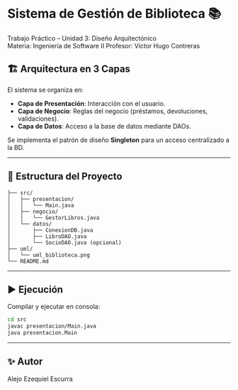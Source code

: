 # Sistema de Gestión de Biblioteca 📚

Trabajo Práctico – Unidad 3: Diseño Arquitectónico  
Materia: Ingeniería de Software II
Profesor: Víctor Hugo Contreras

## 🏗️ Arquitectura en 3 Capas

El sistema se organiza en:

- **Capa de Presentación**: Interacción con el usuario.
- **Capa de Negocio**: Reglas del negocio (préstamos, devoluciones, validaciones).
- **Capa de Datos**: Acceso a la base de datos mediante DAOs.

Se implementa el patrón de diseño **Singleton** para un acceso centralizado a la BD.

---

## 📂 Estructura del Proyecto

```
├── src/
│   ├── presentacion/
│   │   └── Main.java
│   ├── negocio/
│   │   └── GestorLibros.java
│   └── datos/
│       ├── ConexionDB.java
│       ├── LibroDAO.java
│       └── SocioDAO.java (opcional)
├── uml/
│   └── uml_biblioteca.png
└── README.md
```

---

## ▶️ Ejecución

Compilar y ejecutar en consola:
```sh
cd src
javac presentacion/Main.java
java presentacion.Main
```

---

## ✨ Autor
Alejo Ezequiel Escurra

